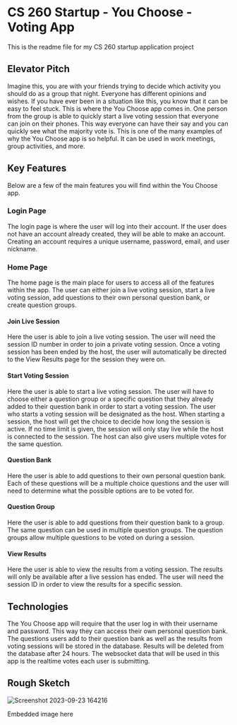 # CS 260 Startup - You Choose - Voting App

This is the readme file for my CS 260 startup application project

## Elevator Pitch

Imagine this, you are with your friends trying to decide which activity you should do as a group that night. Everyone has different opinions and wishes. If you have ever been in a situation like this, you know that it can be easy to feel stuck. This is where the You Choose app comes in. One person from the group is able to quickly start a live voting session that everyone can join on their phones. This way everyone can have their say and you can quickly see what the majority vote is. This is one of the many examples of why the You Choose app is so helpful. It can be used in work meetings, group activities, and more.

## Key Features

Below are a few of the main features you will find within the You Choose app.

### Login Page

The login page is where the user will log into their account. If the user does not have an account already created, they will be able to make an account. Creating an account requires a unique username, password, email, and user nickname.

### Home Page

The home page is the main place for users to access all of the features within the app. The user can either join a live voting session, start a live voting session, add questions to their own personal question bank, or create question groups.

#### Join Live Session

Here the user is able to join a live voting session. The user will need the session ID number in order to join a private voting session. Once a voting session has been ended by the host, the user will automatically be directed to the View Results page for the session they were on.

#### Start Voting Session

Here the user is able to start a live voting session. The user will have to choose either a question group or a specific question that they already added to their question bank in order to start a voting session. The user who starts a voting session will be designated as the host. When starting a session, the host will get the choice to decide how long the session is active. If no time limit is given, the session will only stay live while the host is connected to the session. The host can also give users multiple votes for the same question.

#### Question Bank

Here the user is able to add questions to their own personal question bank. Each of these questions will be a multiple choice questions and the user will need to determine what the possible options are to be voted for.

#### Question Group

Here the user is able to add questions from their question bank to a group. The same question can be used in multiple question groups. The question groups allow multiple questions to be voted on during a session.

#### View Results

Here the user is able to view the results from a voting session. The results will only be available after a live session has ended. The user will need the session ID in order to view the results for a specific session.

## Technologies

The You Choose app will require that the user log in with their username and password. This way they can access their own personal question bank. The questions users add to their question bank as well as the results from voting sessions will be stored in the database. Results will be deleted from the database after 24 hours. The websocket data that will be used in this app is the realtime votes each user is submitting.

## Rough Sketch
![Screenshot 2023-09-23 164216](https://github.com/danielhatch7/startup/assets/97316307/4bb8958d-a5b5-4195-9de2-759d139e70e4)

Embedded image here
